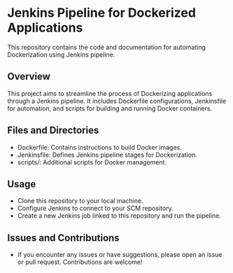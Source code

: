 # Jenkins Pipeline for Dockerized Applications

This repository contains the code and documentation for automating Dockerization using Jenkins pipeline.

## Overview

This project aims to streamline the process of Dockerizing applications through a Jenkins pipeline. It includes Dockerfile configurations, Jenkinsfile for automation, and scripts for building and running Docker containers.

## Files and Directories

- Dockerfile: Contains instructions to build Docker images.
- Jenkinsfile: Defines Jenkins pipeline stages for Dockerization.
- scripts/: Additional scripts for Docker management.
  
## Usage

- Clone this repository to your local machine.
- Configure Jenkins to connect to your SCM repository.
- Create a new Jenkins job linked to this repository and run the pipeline.

## Issues and Contributions

- If you encounter any issues or have suggestions, please open an issue or pull request. Contributions are welcome!

